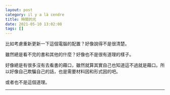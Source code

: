 ```yaml
---
layout: post
category: il y a là cendre
title: 時間的光
date: 2021-05-10 13:02:08
tags: []
---
```


比如考慮重新更新一下這個電腦的配置？好像說得不是很清楚。

雖然總是看不完的書和其他的什麼？好像也不是很有道理的樣子。

好像總是有很多沒有去看書的藉口，雖然就算其實自己也知道這不過就是藉口。所以好像自己欺騙自己的話，也是需要材料因和形式因的吧。

或者也不是這個道理。

------






